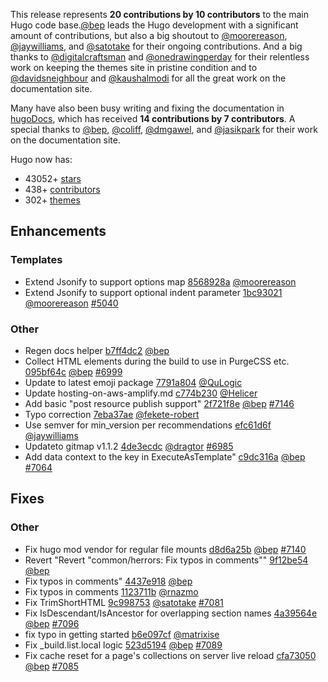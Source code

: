 This release represents **20 contributions by 10 contributors** to the main Hugo code base.[@bep](https://github.com/bep) leads the Hugo development with a significant amount of contributions, but also a big shoutout to [@moorereason](https://github.com/moorereason), [@jaywilliams](https://github.com/jaywilliams), and [@satotake](https://github.com/satotake) for their ongoing contributions.
And a big thanks to [@digitalcraftsman](https://github.com/digitalcraftsman) and [@onedrawingperday](https://github.com/onedrawingperday) for their relentless work on keeping the themes site in pristine condition and to [@davidsneighbour](https://github.com/davidsneighbour) and [@kaushalmodi](https://github.com/kaushalmodi) for all the great work on the documentation site.

Many have also been busy writing and fixing the documentation in [hugoDocs](https://github.com/gohugoio/hugoDocs), 
which has received **14 contributions by 7 contributors**. A special thanks to [@bep](https://github.com/bep), [@coliff](https://github.com/coliff), [@dmgawel](https://github.com/dmgawel), and [@jasikpark](https://github.com/jasikpark) for their work on the documentation site.


Hugo now has:

* 43052+ [stars](https://github.com/gohugoio/hugo/stargazers)
* 438+ [contributors](https://github.com/gohugoio/hugo/graphs/contributors)
* 302+ [themes](http://themes.gohugo.io/)

## Enhancements

### Templates

* Extend Jsonify to support options map [8568928a](https://github.com/gohugoio/hugo/commit/8568928aa8e82a6bd7de4555c3703d8835fbd25b) [@moorereason](https://github.com/moorereason) 
* Extend Jsonify to support optional indent parameter [1bc93021](https://github.com/gohugoio/hugo/commit/1bc93021e3dca6405628f6fdd2dc32cff9c9836c) [@moorereason](https://github.com/moorereason) [#5040](https://github.com/gohugoio/hugo/issues/5040)

### Other

* Regen docs helper [b7ff4dc2](https://github.com/gohugoio/hugo/commit/b7ff4dc23e6314fd09ee2c1e24cde96fc833164e) [@bep](https://github.com/bep) 
* Collect HTML elements during the build to use in PurgeCSS etc. [095bf64c](https://github.com/gohugoio/hugo/commit/095bf64c99f57efe083540a50e658808a0a1c32b) [@bep](https://github.com/bep) [#6999](https://github.com/gohugoio/hugo/issues/6999)
* Update to latest emoji package [7791a804](https://github.com/gohugoio/hugo/commit/7791a804e2179667617b3b145b0fe7eba17627a1) [@QuLogic](https://github.com/QuLogic) 
* Update hosting-on-aws-amplify.md [c774b230](https://github.com/gohugoio/hugo/commit/c774b230e941902675af081f118ea206a4f2a04e) [@Helicer](https://github.com/Helicer) 
* Add basic "post resource publish support" [2f721f8e](https://github.com/gohugoio/hugo/commit/2f721f8ec69c52202815cd1b543ca4bf535c0901) [@bep](https://github.com/bep) [#7146](https://github.com/gohugoio/hugo/issues/7146)
* Typo correction [7eba37ae](https://github.com/gohugoio/hugo/commit/7eba37ae9b8653be4fc21a0dbbc6f35ca5b9280e) [@fekete-robert](https://github.com/fekete-robert) 
* Use semver for min_version per recommendations [efc61d6f](https://github.com/gohugoio/hugo/commit/efc61d6f3b9f5fb294411ac1dc872b8fc5bdbacb) [@jaywilliams](https://github.com/jaywilliams) 
* Updateto gitmap v1.1.2 [4de3ecdc](https://github.com/gohugoio/hugo/commit/4de3ecdc2658ffd54d2b5073c5ff303b4bf29383) [@dragtor](https://github.com/dragtor) [#6985](https://github.com/gohugoio/hugo/issues/6985)
* Add data context to the key in ExecuteAsTemplate" [c9dc316a](https://github.com/gohugoio/hugo/commit/c9dc316ad160e78c9dff4e75313db4cac8ea6414) [@bep](https://github.com/bep) [#7064](https://github.com/gohugoio/hugo/issues/7064)

## Fixes

### Other

* Fix hugo mod vendor for regular file mounts [d8d6a25b](https://github.com/gohugoio/hugo/commit/d8d6a25b5755bedaf90261a1539dc37a2f05c3df) [@bep](https://github.com/bep) [#7140](https://github.com/gohugoio/hugo/issues/7140)
* Revert "Revert "common/herrors: Fix typos in comments"" [9f12be54](https://github.com/gohugoio/hugo/commit/9f12be54ee84f24efdf7c58f05867e8d0dea2ccb) [@bep](https://github.com/bep) 
* Fix typos in comments" [4437e918](https://github.com/gohugoio/hugo/commit/4437e918cdab1d84f2f184fe71e5dac14aa48897) [@bep](https://github.com/bep) 
* Fix typos in comments [1123711b](https://github.com/gohugoio/hugo/commit/1123711b0979b1647d7c486f67af7503afb11abb) [@rnazmo](https://github.com/rnazmo) 
* Fix TrimShortHTML [9c998753](https://github.com/gohugoio/hugo/commit/9c9987535f98714c8a4ec98903f54233735ef0e4) [@satotake](https://github.com/satotake) [#7081](https://github.com/gohugoio/hugo/issues/7081)
* Fix IsDescendant/IsAncestor for overlapping section names [4a39564e](https://github.com/gohugoio/hugo/commit/4a39564efe7b02a685598ae9dbae95e2326c0230) [@bep](https://github.com/bep) [#7096](https://github.com/gohugoio/hugo/issues/7096)
* fix typo in getting started [b6e097cf](https://github.com/gohugoio/hugo/commit/b6e097cfe65ecd1d47c805969082e6805563612b) [@matrixise](https://github.com/matrixise) 
* Fix _build.list.local logic [523d5194](https://github.com/gohugoio/hugo/commit/523d51948fc20e2afb4721b43203c5ab696ae220) [@bep](https://github.com/bep) [#7089](https://github.com/gohugoio/hugo/issues/7089)
* Fix cache reset for a page's collections on server live reload [cfa73050](https://github.com/gohugoio/hugo/commit/cfa73050a49b2646fe3557cefa0ed31989b0eeeb) [@bep](https://github.com/bep) [#7085](https://github.com/gohugoio/hugo/issues/7085)





